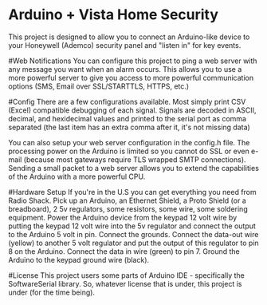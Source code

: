 # Arduino + Vista Home Security
This project is designed to allow you to connect an Arduino-like device to your Honeywell (Ademco) security panel and "listen in" for key events.

#Web Notifications
You can configure this project to ping a web server with any message you want when an alarm occurs.  This allows you to use a more powerful server to give you access to more powerful communication options (SMS, Email over SSL/STARTTLS, HTTPS, etc.)

#Config
There are a few configurations available.  Most simply print CSV (Excel) compatible debugging of each signal.  Signals are decoded in ASCII, decimal, and hexidecimal values and printed to the serial port as comma separated (the last item has an extra comma after it, it's not missing data)

You can also setup your web server configuration in the config.h file.  The processing power on the Arduino is limited so you cannot do SSL or even e-mail (because most gateways require TLS wrapped SMTP connections).  Sending a small packet to a web server allows you to extend the capabilities of the Arduino with a more powerful CPU.

#Hardware Setup
If you're in the U.S you can get everything you need from Radio Shack.  Pick up an Arduino, an Ethernet Shield, a Proto Shield (or a breadboard), 2 5v regulators, some resistors, some wire, some soldering equipment.  Power the Arduino device from the keypad 12 volt wire by putting the keypad 12 volt wire into the 5v regulator and connect the output to the Arduino 5 volt in pin.  Connect the grounds.  Connect the data-out wire (yellow) to another 5 volt regulator and put the output of this regulator to pin 8 on the Arduino.  Connect the data in wire (green) to pin 7.  Ground the Arduino to the keypad ground wire (black).

#License
This project users some parts of Arduino IDE - specifically the SoftwareSerial library.  So, whatever license that is under, this project is under (for the time being).
